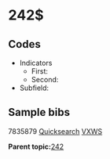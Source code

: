 # 242$

## Codes

-   Indicators
    -   First:
    -   Second:
-   Subfield:

## Sample bibs

7835879 [Quicksearch](https://search.library.yale.edu/catalog/7835879) [VXWS](http://prodorbis.library.yale.edu:7014/vxws/GetHoldingsService?bibId=7835879)

**Parent topic:**[242](../../tags/242/242.md)

